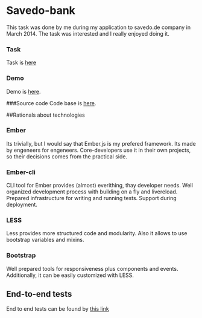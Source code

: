# Savedo-bank
This task was done by me during my application to savedo.de company in March 2014. The task was interested and I really enjoyed doing it. 

### Task 
Task is [here](https://github.com/chilicoder/ember-savedo-bank/blob/gh-pages/Savedo%20Case%20Study%20UI_UX%20Developer.pdf)

### Demo
Demo is [here](http://chilicoder.github.io/ember-savedo-bank/). 

###Source code
Code base is [here](https://github.com/chilicoder/ember-savedo-bank/tree/master). 

##Rationals about technologies
### Ember
Its trivially, but I would say that Ember.js is my prefered framework. Its made by engeneers for engeneers.
Core-developers use it in their own projects, so their decisions comes from the practical side.

### Ember-cli
CLI tool for Ember provides (almost) everithing, thay developer needs. Well organized development process with building on a fly and livereload.
Prepared infrastructure for writing and running tests. Support during deployment.

### LESS
Less provides more structured code and modularity. Also it allows to use bootstrap variables and mixins.

### Bootstrap
Well prepared tools for responsiveness  plus components and events. Additionally, it can be easily customized with LESS.


## End-to-end tests

End to end tests can be found by [this link](http://chilicoder.github.io/ember-savedo-bank/tests/index.html?module=UserStories "Users Stories tests")


